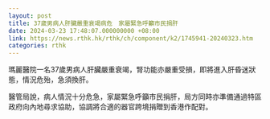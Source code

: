 ```yaml
---
layout: post
title: 37歲男病人肝臟嚴重衰竭病危　家屬緊急呼籲市民捐肝
date: 2024-03-23 17:48:07.000000000 +08:00
link: https://news.rthk.hk/rthk/ch/component/k2/1745941-20240323.htm
categories: rthk
---
```


瑪麗醫院一名37歲男病人肝臟嚴重衰竭，腎功能亦嚴重受損，即將進入肝昏迷狀態，情況危殆，急須換肝。

醫管局說，病人情況十分危急，家屬緊急呼籲市民捐肝，局方同時亦準備通過特區政府向內地尋求協助，協調將合適的器官跨境捐贈到香港作配對。
